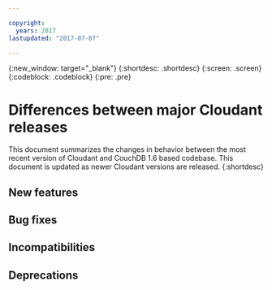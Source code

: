 ```yaml
---

copyright:
  years: 2017
lastupdated: "2017-07-07"

---
```


{:new_window: target="_blank"}
{:shortdesc: .shortdesc}
{:screen: .screen}
{:codeblock: .codeblock}
{:pre: .pre}

<!-- Acrolinx: 2017-05-04 -->

# Differences between major Cloudant releases

This document summarizes the changes in behavior between the most recent version of Cloudant and CouchDB 1.6 based codebase. This document is updated as newer Cloudant versions are released.
{:shortdesc}

## New features

## Bug fixes

## Incompatibilities

## Deprecations


